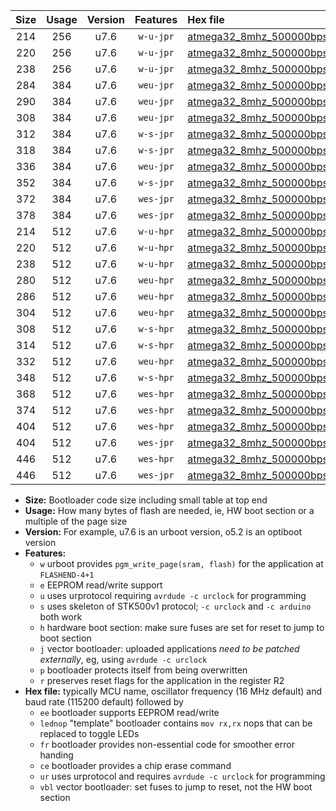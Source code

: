 |Size|Usage|Version|Features|Hex file|
|:-:|:-:|:-:|:-:|:--|
|214|256|u7.6|`w-u-jpr`|[atmega32_8mhz_500000bps_ur_vbl.hex](https://raw.githubusercontent.com/stefanrueger/urboot/main/bootloaders/atmega32/fcpu_8mhz/500000_bps/atmega32_8mhz_500000bps_ur_vbl.hex)|
|220|256|u7.6|`w-u-jpr`|[atmega32_8mhz_500000bps_lednop_ur_vbl.hex](https://raw.githubusercontent.com/stefanrueger/urboot/main/bootloaders/atmega32/fcpu_8mhz/500000_bps/atmega32_8mhz_500000bps_lednop_ur_vbl.hex)|
|238|256|u7.6|`w-u-jpr`|[atmega32_8mhz_500000bps_lednop_fr_ur_vbl.hex](https://raw.githubusercontent.com/stefanrueger/urboot/main/bootloaders/atmega32/fcpu_8mhz/500000_bps/atmega32_8mhz_500000bps_lednop_fr_ur_vbl.hex)|
|284|384|u7.6|`weu-jpr`|[atmega32_8mhz_500000bps_ee_ur_vbl.hex](https://raw.githubusercontent.com/stefanrueger/urboot/main/bootloaders/atmega32/fcpu_8mhz/500000_bps/atmega32_8mhz_500000bps_ee_ur_vbl.hex)|
|290|384|u7.6|`weu-jpr`|[atmega32_8mhz_500000bps_ee_lednop_ur_vbl.hex](https://raw.githubusercontent.com/stefanrueger/urboot/main/bootloaders/atmega32/fcpu_8mhz/500000_bps/atmega32_8mhz_500000bps_ee_lednop_ur_vbl.hex)|
|308|384|u7.6|`weu-jpr`|[atmega32_8mhz_500000bps_ee_lednop_fr_ur_vbl.hex](https://raw.githubusercontent.com/stefanrueger/urboot/main/bootloaders/atmega32/fcpu_8mhz/500000_bps/atmega32_8mhz_500000bps_ee_lednop_fr_ur_vbl.hex)|
|312|384|u7.6|`w-s-jpr`|[atmega32_8mhz_500000bps_vbl.hex](https://raw.githubusercontent.com/stefanrueger/urboot/main/bootloaders/atmega32/fcpu_8mhz/500000_bps/atmega32_8mhz_500000bps_vbl.hex)|
|318|384|u7.6|`w-s-jpr`|[atmega32_8mhz_500000bps_lednop_vbl.hex](https://raw.githubusercontent.com/stefanrueger/urboot/main/bootloaders/atmega32/fcpu_8mhz/500000_bps/atmega32_8mhz_500000bps_lednop_vbl.hex)|
|336|384|u7.6|`weu-jpr`|[atmega32_8mhz_500000bps_ee_lednop_fr_ce_ur_vbl.hex](https://raw.githubusercontent.com/stefanrueger/urboot/main/bootloaders/atmega32/fcpu_8mhz/500000_bps/atmega32_8mhz_500000bps_ee_lednop_fr_ce_ur_vbl.hex)|
|352|384|u7.6|`w-s-jpr`|[atmega32_8mhz_500000bps_lednop_fr_vbl.hex](https://raw.githubusercontent.com/stefanrueger/urboot/main/bootloaders/atmega32/fcpu_8mhz/500000_bps/atmega32_8mhz_500000bps_lednop_fr_vbl.hex)|
|372|384|u7.6|`wes-jpr`|[atmega32_8mhz_500000bps_ee_vbl.hex](https://raw.githubusercontent.com/stefanrueger/urboot/main/bootloaders/atmega32/fcpu_8mhz/500000_bps/atmega32_8mhz_500000bps_ee_vbl.hex)|
|378|384|u7.6|`wes-jpr`|[atmega32_8mhz_500000bps_ee_lednop_vbl.hex](https://raw.githubusercontent.com/stefanrueger/urboot/main/bootloaders/atmega32/fcpu_8mhz/500000_bps/atmega32_8mhz_500000bps_ee_lednop_vbl.hex)|
|214|512|u7.6|`w-u-hpr`|[atmega32_8mhz_500000bps_ur.hex](https://raw.githubusercontent.com/stefanrueger/urboot/main/bootloaders/atmega32/fcpu_8mhz/500000_bps/atmega32_8mhz_500000bps_ur.hex)|
|220|512|u7.6|`w-u-hpr`|[atmega32_8mhz_500000bps_lednop_ur.hex](https://raw.githubusercontent.com/stefanrueger/urboot/main/bootloaders/atmega32/fcpu_8mhz/500000_bps/atmega32_8mhz_500000bps_lednop_ur.hex)|
|238|512|u7.6|`w-u-hpr`|[atmega32_8mhz_500000bps_lednop_fr_ur.hex](https://raw.githubusercontent.com/stefanrueger/urboot/main/bootloaders/atmega32/fcpu_8mhz/500000_bps/atmega32_8mhz_500000bps_lednop_fr_ur.hex)|
|280|512|u7.6|`weu-hpr`|[atmega32_8mhz_500000bps_ee_ur.hex](https://raw.githubusercontent.com/stefanrueger/urboot/main/bootloaders/atmega32/fcpu_8mhz/500000_bps/atmega32_8mhz_500000bps_ee_ur.hex)|
|286|512|u7.6|`weu-hpr`|[atmega32_8mhz_500000bps_ee_lednop_ur.hex](https://raw.githubusercontent.com/stefanrueger/urboot/main/bootloaders/atmega32/fcpu_8mhz/500000_bps/atmega32_8mhz_500000bps_ee_lednop_ur.hex)|
|304|512|u7.6|`weu-hpr`|[atmega32_8mhz_500000bps_ee_lednop_fr_ur.hex](https://raw.githubusercontent.com/stefanrueger/urboot/main/bootloaders/atmega32/fcpu_8mhz/500000_bps/atmega32_8mhz_500000bps_ee_lednop_fr_ur.hex)|
|308|512|u7.6|`w-s-hpr`|[atmega32_8mhz_500000bps.hex](https://raw.githubusercontent.com/stefanrueger/urboot/main/bootloaders/atmega32/fcpu_8mhz/500000_bps/atmega32_8mhz_500000bps.hex)|
|314|512|u7.6|`w-s-hpr`|[atmega32_8mhz_500000bps_lednop.hex](https://raw.githubusercontent.com/stefanrueger/urboot/main/bootloaders/atmega32/fcpu_8mhz/500000_bps/atmega32_8mhz_500000bps_lednop.hex)|
|332|512|u7.6|`weu-hpr`|[atmega32_8mhz_500000bps_ee_lednop_fr_ce_ur.hex](https://raw.githubusercontent.com/stefanrueger/urboot/main/bootloaders/atmega32/fcpu_8mhz/500000_bps/atmega32_8mhz_500000bps_ee_lednop_fr_ce_ur.hex)|
|348|512|u7.6|`w-s-hpr`|[atmega32_8mhz_500000bps_lednop_fr.hex](https://raw.githubusercontent.com/stefanrueger/urboot/main/bootloaders/atmega32/fcpu_8mhz/500000_bps/atmega32_8mhz_500000bps_lednop_fr.hex)|
|368|512|u7.6|`wes-hpr`|[atmega32_8mhz_500000bps_ee.hex](https://raw.githubusercontent.com/stefanrueger/urboot/main/bootloaders/atmega32/fcpu_8mhz/500000_bps/atmega32_8mhz_500000bps_ee.hex)|
|374|512|u7.6|`wes-hpr`|[atmega32_8mhz_500000bps_ee_lednop.hex](https://raw.githubusercontent.com/stefanrueger/urboot/main/bootloaders/atmega32/fcpu_8mhz/500000_bps/atmega32_8mhz_500000bps_ee_lednop.hex)|
|404|512|u7.6|`wes-hpr`|[atmega32_8mhz_500000bps_ee_lednop_fr.hex](https://raw.githubusercontent.com/stefanrueger/urboot/main/bootloaders/atmega32/fcpu_8mhz/500000_bps/atmega32_8mhz_500000bps_ee_lednop_fr.hex)|
|404|512|u7.6|`wes-jpr`|[atmega32_8mhz_500000bps_ee_lednop_fr_vbl.hex](https://raw.githubusercontent.com/stefanrueger/urboot/main/bootloaders/atmega32/fcpu_8mhz/500000_bps/atmega32_8mhz_500000bps_ee_lednop_fr_vbl.hex)|
|446|512|u7.6|`wes-hpr`|[atmega32_8mhz_500000bps_ee_lednop_fr_ce.hex](https://raw.githubusercontent.com/stefanrueger/urboot/main/bootloaders/atmega32/fcpu_8mhz/500000_bps/atmega32_8mhz_500000bps_ee_lednop_fr_ce.hex)|
|446|512|u7.6|`wes-jpr`|[atmega32_8mhz_500000bps_ee_lednop_fr_ce_vbl.hex](https://raw.githubusercontent.com/stefanrueger/urboot/main/bootloaders/atmega32/fcpu_8mhz/500000_bps/atmega32_8mhz_500000bps_ee_lednop_fr_ce_vbl.hex)|

- **Size:** Bootloader code size including small table at top end
- **Usage:** How many bytes of flash are needed, ie, HW boot section or a multiple of the page size
- **Version:** For example, u7.6 is an urboot version, o5.2 is an optiboot version
- **Features:**
  + `w` urboot provides `pgm_write_page(sram, flash)` for the application at `FLASHEND-4+1`
  + `e` EEPROM read/write support
  + `u` uses urprotocol requiring `avrdude -c urclock` for programming
  + `s` uses skeleton of STK500v1 protocol; `-c urclock` and `-c arduino` both work
  + `h` hardware boot section: make sure fuses are set for reset to jump to boot section
  + `j` vector bootloader: uploaded applications *need to be patched externally*, eg, using `avrdude -c urclock`
  + `p` bootloader protects itself from being overwritten
  + `r` preserves reset flags for the application in the register R2
- **Hex file:** typically MCU name, oscillator frequency (16 MHz default) and baud rate (115200 default) followed by
  + `ee` bootloader supports EEPROM read/write
  + `lednop` "template" bootloader contains `mov rx,rx` nops that can be replaced to toggle LEDs
  + `fr` bootloader provides non-essential code for smoother error handing
  + `ce` bootloader provides a chip erase command
  + `ur` uses urprotocol and requires `avrdude -c urclock` for programming
  + `vbl` vector bootloader: set fuses to jump to reset, not the HW boot section
